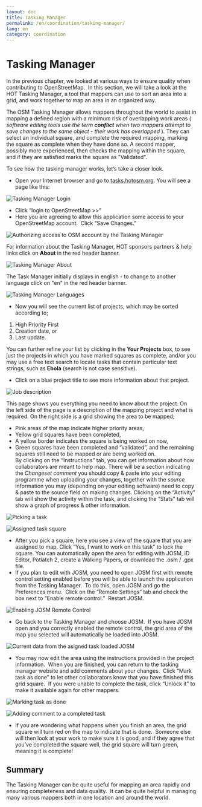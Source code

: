 ```yaml
---
layout: doc
title: Tasking Manager
permalink: /en/coordination/tasking-manager/
lang: en
category: coordination
---
```


Tasking Manager
===============

In the previous chapter, we looked at various ways to ensure quality
when contributing to OpenStreetMap.  In this section, we will take a
look at the HOT Tasking Manager, a tool that mappers can use to sort an
area into a grid, and work together to map an area in an organized way.

The OSM Tasking Manager allows mappers throughout the world to assist in mapping a defined region with a minimum risk of overlapping work areas ( *software editing tools use the term **conflict** when two mappers attempt to save changes to the same object - their work has overlapped* ). They can select an individual square, and complete the required mapping, marking the square as complete when they have done so. A second mapper, possibly more experienced, then checks the mapping within the square, and if they are satisfied marks the square as "Validated". 

To see how the tasking manager works, let’s take a closer look.

-   Open your Internet browser and go to
    [tasks.hotosm.org](http://tasks.hotosm.org). You will see a page
    like this:

![Tasking Manager Login][]

-   Click “login to OpenStreetMap \>\>”
-   Here you are agreeing to allow this application some access to your
    OpenStreetMap account.  Click “Save Changes.”

![Authorizing access to OSM account by the Tasking Manager][]

For information about the Tasking Manager, HOT sponsors partners & help links click on **About** in the red header banner.

![Tasking Manager About][]

The Task Manager initially displays in english - to change to another language click on "en" in the red header banner.

![Tasking Manager Languages][]

-   Now you will see the current list of projects, which may be sorted according to;  

 1. High Priority First
 2. Creation date, or
 3. Last update.

You can further refine your list by clicking in the **Your Projects** box, to see just the projects in which you have marked squares as complete, and/or you may use a free text search to locate tasks that contain particular text strings, such as **Ebola** (search is not case sensitive).

-   Click on a blue project title to see more information about that project.

![Job description][]

This page shows you everything you need to know about the project. On the left side of the page is a description of the mapping project and what is required. On the right side is a grid showing the area to be mapped;  
* Pink areas of the map indicate higher priority areas,  
* Yellow grid squares have been completed,  
* A yellow border indicates the square is being worked on now,  
* Green squares have been completed and “validated”, and the remaining squares still need to be mapped or are being worked on.  
By clicking on the “Instructions” tab, you can get information about how collaborators are meant to help map. There will be a section indicating the *Changeset comment* you should copy & paste into your editing programme when uploading your changes, together with the *source* information you may (depending on your editing software) need to copy & paste to the source field on making changes. Clicking on the “Activity” tab will show the activity within the task, and clicking the “Stats” tab will show a graph of progress & other information.  


![Picking a task][]

![Assigned task square][]

-   After you pick a square, here you see a view of the square that you
    are assigned to map. Click “Yes, I want to work on this task” to
    lock the square. You can automatically open the area for editing
    with JOSM, iD Editor, Potlatch 2, create a Walking Papers, or
    download the .osm / .gpx file.
-   If you plan to edit with JOSM, you need to open JOSM first with
    remote control setting enabled before you will be able to launch the
    application from the Tasking Manager.  To do this, open JOSM and go
    the Preferences menu.  Click on the “Remote Settings” tab and check
    the box next to “Enable remote control.”  Restart JOSM.

![Enabling JOSM Remote Control][]

-   Go back to the Tasking Manager and choose JOSM.  If you have JOSM
    open and you correctly enabled the remote control, the grid area of
    the map you selected will automatically be loaded into JOSM.

![Current data from the asigned task loaded JOSM][]

-   You may now edit the area using the instructions provided in the
    project information.  When you are finished, you can return to the
    tasking manager website and add comments about your changes.  Click
    “Mark task as done” to let other collaborators know that you have
    finished this grid square.  If you were unable to complete the task,
    click “Unlock it” to make it available again for other mappers.

![Marking task as done][]

![Adding comment to a completed task][]

-   If you are wondering what happens when you finish an area, the grid
    square will turn red on the map to indicate that is done.  Someone
    else will then look at your work to make sure it is good, and if
    they agree that you’ve completed the square well, the grid square
    will turn green, meaning it is complete!

Summary
------------------

The Tasking Manager can be quite useful for mapping an area rapidly and
ensuring completeness and data quality.  It can be quite helpful in
managing many various mappers both in one location and around the world.

[Tasking Manager Login]: /images/en/coordination/tasking_manager/tasking_manager_image01.png
[Authorizing access to OSM account by the Tasking Manager]: /images/en/coordination/tasking_manager/tasking_manager_image03.png
[Tasking Manager About]: /images/en/coordination/tasking_manager/tasking_manager_image011.png
[Job description]: /images/en/coordination/tasking_manager/tasking_manager_image04.png
[Picking a task]: /images/en/coordination/tasking_manager/tasking_manager_image06.png
[Assigned task square]: /images/en/coordination/tasking_manager/tasking_manager_image07.png
[Enabling JOSM Remote Control]: /images/en/coordination/tasking_manager/tasking_manager_image08.png
[Current data from the asigned task loaded JOSM]: /images/en/coordination/tasking_manager/tasking_manager_image09.png
[Marking task as done]: /images/en/coordination/tasking_manager/tasking_manager_image10.png
[Adding comment to a completed task]: /images/en/coordination/tasking_manager/tasking_manager_image03.png
[Tasking Manager Languages]: /images/en/coordination/tasking_manager/tasking_manager_image012.png
